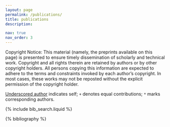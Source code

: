 ```yaml
---
layout: page
permalink: /publications/
title: publications
description: 

nav: true
nav_order: 3
---
```

Copyright Notice:
This material (namely, the preprints available on this page) is presented to ensure timely dissemination of scholarly and technical work. Copyright and all rights therein are retained by authors or by other copyright holders. All persons copying this information are expected to adhere to the terms and constraints invoked by each author’s copyright. In most cases, these works may not be reposted without the explicit permission of the copyright holder.

<u>Underscored author</u> indicates self; `+` denotes equal contributions; `*` marks corresponding authors.

<!-- _pages/publications.md -->

<!-- Bibsearch Feature -->

{% include bib_search.liquid %}

<div class="publications">

{% bibliography %}

</div>
